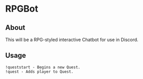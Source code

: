 # RPGBot

## About

This will be a RPG-styled interactive Chatbot for use in Discord.

## Usage

```
!queststart - Begins a new Quest.
!quest - Adds player to Quest.
```